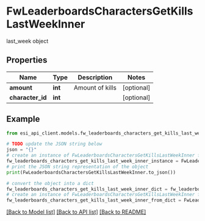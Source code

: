 # FwLeaderboardsCharactersGetKillsLastWeekInner

last_week object

## Properties

Name | Type | Description | Notes
------------ | ------------- | ------------- | -------------
**amount** | **int** | Amount of kills | [optional] 
**character_id** | **int** |  | [optional] 

## Example

```python
from esi_api_client.models.fw_leaderboards_characters_get_kills_last_week_inner import FwLeaderboardsCharactersGetKillsLastWeekInner

# TODO update the JSON string below
json = "{}"
# create an instance of FwLeaderboardsCharactersGetKillsLastWeekInner from a JSON string
fw_leaderboards_characters_get_kills_last_week_inner_instance = FwLeaderboardsCharactersGetKillsLastWeekInner.from_json(json)
# print the JSON string representation of the object
print(FwLeaderboardsCharactersGetKillsLastWeekInner.to_json())

# convert the object into a dict
fw_leaderboards_characters_get_kills_last_week_inner_dict = fw_leaderboards_characters_get_kills_last_week_inner_instance.to_dict()
# create an instance of FwLeaderboardsCharactersGetKillsLastWeekInner from a dict
fw_leaderboards_characters_get_kills_last_week_inner_from_dict = FwLeaderboardsCharactersGetKillsLastWeekInner.from_dict(fw_leaderboards_characters_get_kills_last_week_inner_dict)
```
[[Back to Model list]](../README.md#documentation-for-models) [[Back to API list]](../README.md#documentation-for-api-endpoints) [[Back to README]](../README.md)



